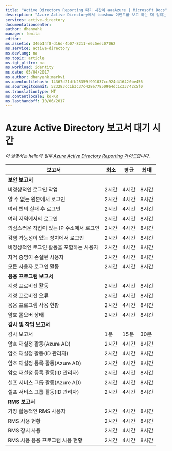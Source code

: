 ```yaml
---
title: "Active Directory Reporting 대기 시간이 aaaAzure | Microsoft Docs"
description: "Azure Active Directory에서 tooshow 이벤트를 보고 하는 데 걸리는 시간"
services: active-directory
documentationcenter: 
author: dhanyahk
manager: femila
editor: 
ms.assetid: 346b14f8-d16d-4b07-8211-e6c5eec07062
ms.service: active-directory
ms.devlang: na
ms.topic: article
ms.tgt_pltfrm: na
ms.workload: identity
ms.date: 05/04/2017
ms.author: dhanyahk;markvi
ms.openlocfilehash: 14367d21dfb28359f991037cc924d416420be456
ms.sourcegitcommit: 523283cc1b3c37c428e77850964dc1c33742c5f0
ms.translationtype: MT
ms.contentlocale: ko-KR
ms.lasthandoff: 10/06/2017
---
```

# <a name="azure-active-directory-report-latencies"></a>Azure Active Directory 보고서 대기 시간
*이 설명서는 hello의 일부 [Azure Active Directory Reporting 가이드](active-directory-reporting-guide.md)합니다.*

| 보고서 | 최소 | 평균 | 최대 |
| --- | --- | --- | --- |
| **보안 보고서** | | | |
| 비정상적인 로그인 작업 |2시간 |4시간 |8시간 |
| 알 수 없는 원본에서 로그인 |2시간 |4시간 |8시간 |
| 여러 번의 실패 후 로그인 |2시간 |4시간 |8시간 |
| 여러 지역에서의 로그인 |2시간 |4시간 |8시간 |
| 의심스러운 작업이 있는 IP 주소에서 로그인 |2시간 |4시간 |8시간 |
| 감염 가능성이 있는 장치에서 로그인 |2시간 |4시간 |8시간 |
| 비정상적인 로그인 활동을 포함하는 사용자 |2시간 |4시간 |8시간 |
| 자격 증명이 손실된 사용자 |2시간 |4시간 |8시간 |
| 모든 사용자 로그인 활동 |2시간 |4시간 |8시간 |
| **응용 프로그램 보고서** | | | |
| 계정 프로비전 활동 |2시간 |4시간 |8시간 |
| 계정 프로비전 오류 |2시간 |4시간 |8시간 |
| 응용 프로그램 사용 현황 |2시간 |4시간 |8시간 |
| 암호 롤오버 상태 |2시간 |4시간 |8시간 |
| **감사 및 작업 보고서** | | | |
| 감사 보고서 |1분 |15분 |30분 |
| 암호 재설정 활동(Azure AD) |2시간 |4시간 |8시간 |
| 암호 재설정 활동(ID 관리자) |2시간 |4시간 |8시간 |
| 암호 재설정 등록 활동(Azure AD) |2시간 |4시간 |8시간 |
| 암호 재설정 등록 활동(ID 관리자) |2시간 |4시간 |8시간 |
| 셀프 서비스 그룹 활동(Azure AD) |2시간 |4시간 |8시간 |
| 셀프 서비스 그룹 활동(ID 관리자) |2시간 |4시간 |8시간 |
| **RMS 보고서** | | | |
| 가장 활동적인 RMS 사용자 |2시간 |4시간 |8시간 |
| RMS 사용 현황 |2시간 |4시간 |8시간 |
| RMS 장치 사용 |2시간 |4시간 |8시간 |
| RMS 사용 응용 프로그램 사용 현황 |2시간 |4시간 |8시간 |

